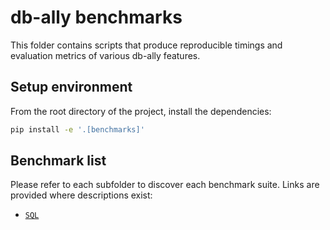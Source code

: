 # db-ally benchmarks

This folder contains scripts that produce reproducible timings and evaluation metrics of various db-ally features.

## Setup environment

From the root directory of the project, install the dependencies:

```bash
pip install -e '.[benchmarks]'
```

## Benchmark list

Please refer to each subfolder to discover each benchmark suite. Links are provided where descriptions exist:

- [`SQL`](sql/README.md)
